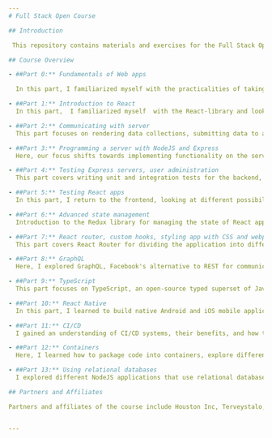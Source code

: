 ```yaml
---
# Full Stack Open Course

## Introduction

 This repository contains materials and exercises for the Full Stack Open course offered by the University of Helsinki. This course serves as an introduction to modern web application development with JavaScript, focusing on building single-page applications with ReactJS and REST APIs with Node.js.

## Course Overview

- ##Part 0:** Fundamentals of Web apps

  In this part, I familiarized myself with the practicalities of taking the course and gain an overview of the basics of web development and advances in web application development over the last few decades.

- ##Part 1:** Introduction to React
  In this part,  I familiarized myself  with the React-library and look at some features of JavaScript that are important for understanding React.

- ##Part 2:** Communicating with server
  This part focuses on rendering data collections, submitting data to a React application using HTML forms, fetching and handling data stored in a remote backend server using JavaScript code, and adding CSS styles to React applications.

- ##Part 3:** Programming a server with NodeJS and Express
  Here, our focus shifts towards implementing functionality on the server side of the stack. I implemented a simple REST API in Node.js using the Express library, and the application's data is stored in a MongoDB database. I also deployed our application to the internet.

- ##Part 4:** Testing Express servers, user administration
  This part covers writing unit and integration tests for the backend, implementing user authentication and authorization, and token authentication.

- ##Part 5:** Testing React apps
  In this part, I return to the frontend, looking at different possibilities for testing React code and implementing token-based authentication.

- ##Part 6:** Advanced state management
  Introduction to the Redux library for managing the state of React applications, along with the lightweight version of Redux supported by React, namely the React context and useReducer hook. I also explored the React Query library for simplifying server state management.

- ##Part 7:** React router, custom hooks, styling app with CSS and webpack
  This part covers React Router for dividing the application into different views based on the URL, custom hooks, adding CSS styles to React applications, and configuring the toolchain with Webpack.

- ##Part 8:** GraphQL
  Here, I explored GraphQL, Facebook's alternative to REST for communication between browser and server.

- ##Part 9:** TypeScript
  This part focuses on TypeScript, an open-source typed superset of JavaScript developed by Microsoft. I learned to understand, develop, and configure projects using TypeScript.

- ##Part 10:** React Native
  In this part, I learned to build native Android and iOS mobile applications with JavaScript and React using the React Native framework. Concepts such as rendering native user interface components, creating beautiful user interfaces, communicating with a server, and testing a React Native application are covered.

- ##Part 11:** CI/CD
  I gained an understanding of CI/CD systems, their benefits, and how to get started with GitHub Actions for automating the deployment process.

- ##Part 12:** Containers
  Here, I learned how to package code into containers, explore different tools and popular services by utilizing containers, and develop a new viewpoint for web development outside of the now-familiar Node.js backend and React frontend.

- ##Part 13:** Using relational databases
  I explored different NodeJS applications that use relational databases, focusing on using PostgreSQL, the number one open-source relational database.

## Partners and Affiliates

Partners and affiliates of the course include Houston Inc, Terveystalo, Elisa, Unity Technologies, and Konecranes. Guest lectures on course-related topics are given by various experts from these partners and affiliates.


---
```


